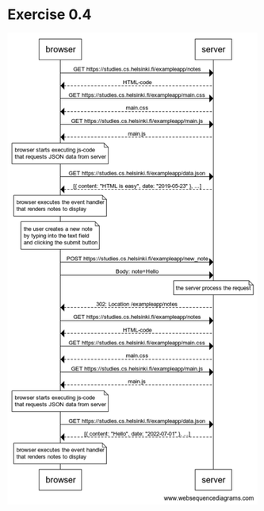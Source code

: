 # Exercise 0.4

<p align="center">
  <img src="https://github.com/dimaslesmana/full-stack-open/blob/master/part0/0.4/diagram.png" alt="Diagram for exercise 0.4" />
</p>
